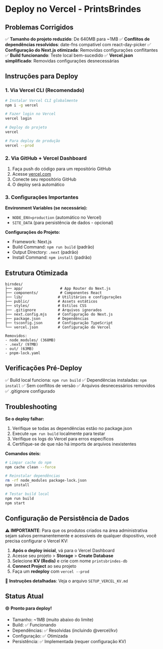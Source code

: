 # Deploy no Vercel - PrintsBrindes

## Problemas Corrigidos

✅ **Tamanho do projeto reduzido**: De 640MB para ~1MB
✅ **Conflitos de dependências resolvidos**: date-fns compatível com react-day-picker
✅ **Configuração do Next.js otimizada**: Removidas configurações conflitantes
✅ **Build funcionando**: Teste local bem-sucedido
✅ **Vercel.json simplificado**: Removidas configurações desnecessárias

## Instruções para Deploy

### 1. Via Vercel CLI (Recomendado)

```bash
# Instalar Vercel CLI globalmente
npm i -g vercel

# Fazer login no Vercel
vercel login

# Deploy do projeto
vercel

# Para deploy de produção
vercel --prod
```

### 2. Via GitHub + Vercel Dashboard

1. Faça push do código para um repositório GitHub
2. Acesse [vercel.com](https://vercel.com)
3. Conecte seu repositório GitHub
4. O deploy será automático

### 3. Configurações Importantes

**Environment Variables (se necessário):**
- `NODE_ENV=production` (automático no Vercel)
- `SITE_DATA` (para persistência de dados - opcional)

**Configurações do Projeto:**
- Framework: Next.js
- Build Command: `npm run build` (padrão)
- Output Directory: `.next` (padrão)
- Install Command: `npm install` (padrão)

## Estrutura Otimizada

```
birndes/
├── app/                 # App Router do Next.js
├── components/          # Componentes React
├── lib/                # Utilitários e configurações
├── public/             # Assets estáticos
├── styles/             # Estilos CSS
├── .gitignore          # Arquivos ignorados
├── next.config.mjs     # Configuração do Next.js
├── package.json        # Dependências
├── tsconfig.json       # Configuração TypeScript
└── vercel.json         # Configuração do Vercel

Removidos:
- node_modules/ (368MB)
- .next/ (97MB)
- out/ (63MB)
- pnpm-lock.yaml
```

## Verificações Pré-Deploy

✅ Build local funciona: `npm run build`
✅ Dependências instaladas: `npm install`
✅ Sem conflitos de versão
✅ Arquivos desnecessários removidos
✅ .gitignore configurado

## Troubleshooting

**Se o deploy falhar:**

1. Verifique se todas as dependências estão no package.json
2. Execute `npm run build` localmente para testar
3. Verifique os logs do Vercel para erros específicos
4. Certifique-se de que não há imports de arquivos inexistentes

**Comandos úteis:**
```bash
# Limpar cache do npm
npm cache clean --force

# Reinstalar dependências
rm -rf node_modules package-lock.json
npm install

# Testar build local
npm run build
npm start
```

## Configuração de Persistência de Dados

⚠️ **IMPORTANTE**: Para que os produtos criados na área administrativa sejam salvos permanentemente e acessíveis de qualquer dispositivo, você precisa configurar o Vercel KV:

1. **Após o deploy inicial**, vá para o Vercel Dashboard
2. Acesse seu projeto > **Storage** > **Create Database**
3. Selecione **KV (Redis)** e crie com nome `printsbrindes-db`
4. **Connect Project** ao seu projeto
5. Faça um **redeploy** com `vercel --prod`

📖 **Instruções detalhadas**: Veja o arquivo `SETUP_VERCEL_KV.md`

## Status Atual

🟢 **Pronto para deploy!**
- Tamanho: ~1MB (muito abaixo do limite)
- Build: ✅ Funcionando
- Dependências: ✅ Resolvidas (incluindo @vercel/kv)
- Configuração: ✅ Otimizada
- Persistência: ✅ Implementada (requer configuração KV)